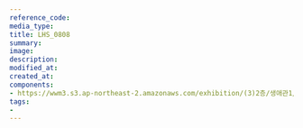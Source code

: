 ```yaml
---
reference_code:
media_type:
title: LHS_0808
summary:
image:
description:
modified_at:
created_at:
components:
- https://wwm3.s3.ap-northeast-2.amazonaws.com/exhibition/(3)2층/생애관1/LHS_0808.jpg
tags:
-
---
```

